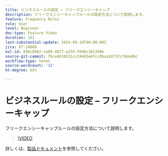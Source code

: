 ```yaml
---
title: ビジネスルールの設定 – フリークエンシーキャップ
description: フリークエンシーキャップルールの設定方法について説明します。
feature: Frequency Rules
role: User
level: Beginner
doc-type: Feature Video
duration: 332
last-substantial-update: 2024-09-10T00:00:00Z
jira: KT-14860
exl-id: 936c8902-ce08-4877-a255-f840c301398b
source-git-commit: fbced616531cc24465e6fcc0baa18f37cf6de88c
workflow-type: tm+mt
source-wordcount: '32'
ht-degree: 65%

---
```


# ビジネスルールの設定 – フリークエンシーキャップ

フリークエンシーキャップルールの設定方法について説明します。

>[!VIDEO](https://video.tv.adobe.com/v/3433396/?learn=on&captions=jpn)

詳しくは、[製品ドキュメント](https://experienceleague.adobe.com/ja/docs/journey-optimizer/using/configuration/frequency-rules)を参照してください。

